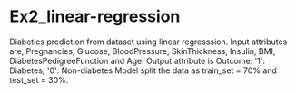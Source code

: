 # Ex2_linear-regression
Diabetics prediction from dataset using linear regresssion.
Input attributes are, Pregnancies, Glucose, BloodPressure, SkinThickness, Insulin, BMI, DiabetesPedigreeFunction and Age.
Output attribute is Outcome: '1': Diabetes; '0': 
Non-diabetes Model split the data as train_set = 70% and test_set = 30%.
